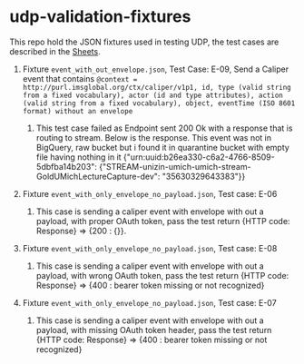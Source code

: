 # udp-validation-fixtures
This repo hold the JSON fixtures used in testing UDP, the test cases are described in the [Sheets](https://docs.google.com/spreadsheets/d/1XGj76VRC1t2NH3LeA60U2rHqogqx_CIy1KAL48Cv5NQ/edit#gid=0). 

1. Fixture `event_with_out_envelope.json`, Test Case: E-09, Send a Caliper event that contains 
    `@context = http://purl.imsglobal.org/ctx/caliper/v1p1, id, type (valid string from a fixed vocabulary), actor (id and type attributes), action (valid string from a fixed vocabulary), object, eventTime (ISO 8601 format) without an envelope`
    1. This test case failed as Endpoint sent 200 Ok with a response that is routing to stream. Below is the response. This event was not in BigQuery, raw bucket but i found it in quarantine bucket with empty file having nothing in it
        {"urn:uuid:b26ea330-c6a2-4766-8509-5dbfba14b203": {"STREAM-unizin-umich-umich-stream-GoldUMichLectureCapture-dev": "35630329643383"}}
        
2. Fixture `event_with_only_envelope_no_payload.json`, Test case: E-06
    1. This case is sending a caliper event with envelope with out a payload, with proper OAuth token, pass the test return {HTTP code: Response} => {200 : {}}. 
3. Fixture `event_with_only_envelope_no_payload.json`, Test case: E-08
    1. This case is sending a caliper event with envelope with out a payload, with wrong OAuth token, pass the test return {HTTP code: Response} => {400 : bearer token missing or not recognized}
4. Fixture `event_with_only_envelope_no_payload.json`, Test case: E-07
    1. This case is sending a caliper event with envelope with out a payload, with missing OAuth token header, pass the test return {HTTP code: Response} => {400 : bearer token missing or not recognized}

            

